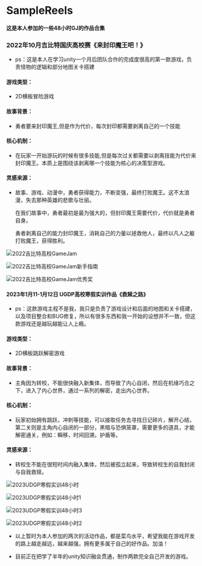 # SampleReels
**这是本人参加的一些48小时GJ的作品合集**

### 2022年10月吉比特国庆高校赛《来封印魔王吧！》

- ps：这是本人在学习unity一个月后团队合作的完成度很高的第一款游戏，负责怪物的逻辑和部分地图关卡搭建

#### 游戏类型：

- 2D横板冒险游戏

#### 故事背景：

- 勇者要来封印魔王,但是作为代价，每次封印都需要剥离自己的一个技能

#### 核心机制：

- 在玩家一开始游玩的时候有很多技能,但是每次过关都需要以剥离技能为代价来封印魔王。本质上是围绕该剥离哪一个技能为核心的决策型游戏。

#### 灵感来源：

- 故事、游戏、动漫中，勇者获得能力，不断变强，最终打败魔王。这不太浪漫，失去那种英雄的悲歌与壮丽。

  ​    在我们故事中，勇者最初是最为强大的，但封印魔王需要代价，代价就是勇者自身。

  ​    勇者剥离自己的能力封印魔王，消耗自己的力量以拯救他人，最终以凡人之躯打败魔王，获得胜利。

![2022吉比特高校GameJam](https://user-images.githubusercontent.com/55835505/212532423-efb62a32-7e64-44c9-8b93-7b7987eed721.png)

![2022吉比特高校GameJam新手指南](https://user-images.githubusercontent.com/55835505/212532460-a5fc6c4b-94e4-4552-baf5-3394e92854d4.png)

![2022吉比特高校GameJam优秀奖](https://user-images.githubusercontent.com/55835505/212532470-73800327-c323-45a4-897f-15bff78ff4c5.png)

#### 2023年1月11-1月12日 UGDP高校寒假实训作品《救赎之路》

- ps：这款游戏主程不是我，我只是负责了游戏设计和后面的地图和关卡搭建，以及项目整合和BUG修复，所以有很多东西和我一开始的设想并不一致，但这款游戏还是越玩越能让人上瘾。

#### 游戏类型：

- 2D横板跳跃解密游戏

#### 故事背景：

- 主角因为转校，不能很快融入新集体，而导致了内心自闭，然后在机缘巧合之下，进入了内心世界，通过一系列的解密，走出内心世界。

#### 核心机制：

- 玩家初始拥有跳跃，冲刺等技能，可以接取任务去寻找日记碎片，解开心结，第二关则是主角内心自闭的一部分，黑暗与恐惧笼罩，需要更多的道具，才能解密通关，例如：瞬移，时间回溯，护盾等。

#### 灵感来源：

- 转校生不能在很短时间内融入集体，然后被孤立起来，导致转校生的自我封闭与自我救赎。

![2023UDGP寒假实训48小时](https://user-images.githubusercontent.com/55835505/212532476-d1a68028-f591-44ba-abf8-50d7d73a7539.png)

![2023UDGP寒假实训48小时1](https://user-images.githubusercontent.com/55835505/212532479-542677a0-498b-4f35-9103-438a708f8f18.png)

![2023UDGP寒假实训48小时3](https://user-images.githubusercontent.com/55835505/212532487-3e77e5a1-f311-4d0e-bb7d-35f6fb715f7f.png)

![2023UDGP寒假实训48小时2](https://user-images.githubusercontent.com/55835505/212532493-5c23dcdf-ee96-4737-bcf3-4764d4cefff3.png)


- 以上暂时为本人参加的两次的活动作品，都是菜鸟水平，希望我能在游戏开发的路上越走越远，越来越强，拥有更多属于自己的好作品。加油！

- 目前正在把学了半年的unity知识融会贯通，制作两款完全自己开发的游戏。
